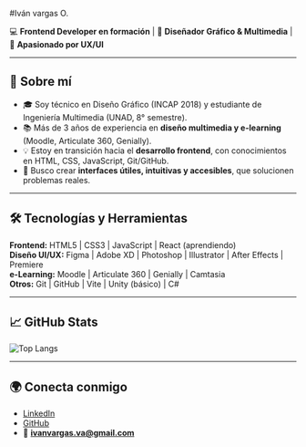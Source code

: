 #Iván vargas O. 

💻 **Frontend Developer en formación** | 🎨 **Diseñador Gráfico & Multimedia** | 🚀 **Apasionado por UX/UI**  

---

## 🌟 Sobre mí
- 🎓 Soy técnico en Diseño Gráfico (INCAP 2018) y estudiante de Ingeniería Multimedia (UNAD, 8° semestre).  
- 📚 Más de 3 años de experiencia en **diseño multimedia y e-learning** (Moodle, Articulate 360, Genially).  
- 💡 Estoy en transición hacia el **desarrollo frontend**, con conocimientos en HTML, CSS, JavaScript, Git/GitHub.  
- 🎯 Busco crear **interfaces útiles, intuitivas y accesibles**, que solucionen problemas reales.  

---

## 🛠️ Tecnologías y Herramientas
**Frontend:** HTML5 | CSS3 | JavaScript | React (aprendiendo)  
**Diseño UI/UX:** Figma | Adobe XD | Photoshop | Illustrator | After Effects | Premiere  
**e-Learning:** Moodle | Articulate 360 | Genially | Camtasia  
**Otros:** Git | GitHub | Vite | Unity (básico) | C#  

---

## 📈 GitHub Stats
![Top Langs](https://github-readme-stats.vercel.app/api/top-langs/?username=ivan-develops&layout=compact&theme=tokyonight)

---

## 🌍 Conecta conmigo
- [LinkedIn](https://www.linkedin.com/in/ivanvargaso/)  
- [GitHub](https://github.com/ivan-develops)  
- 📧 **ivanvargas.va@gmail.com**  